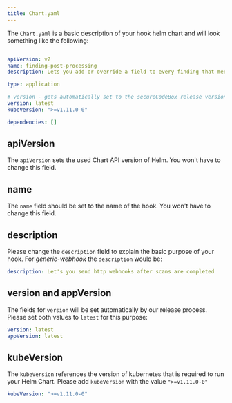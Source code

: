 ```yaml
---
title: Chart.yaml
---
```


The `Chart.yaml` is a basic description of your hook helm chart and will look something like the following:

```yaml

apiVersion: v2
name: finding-post-processing
description: Lets you add or override a field to every finding that meets specified conditions

type: application

# version - gets automatically set to the secureCodeBox release version when the helm charts gets published
version: latest
kubeVersion: ">=v1.11.0-0"

dependencies: []
```

## apiVersion

The `apiVersion` sets the used Chart API version of Helm.
You won't have to change this field.

## name

The `name` field should be set to the name of the hook.
You won't have to change this field.

## description

Please change the `description` field to explain the basic purpose of your hook.
For *generic-webhook* the `description` would be:

```yaml
description: Let's you send http webhooks after scans are completed
```

## version and appVersion

The fields for `version`  will be set automatically by our release process.
Please set both values to `latest` for this purpose:

```yaml
version: latest
appVersion: latest
```

## kubeVersion

The `kubeVersion` references the version of kubernetes that is required to run your Helm Chart.
Please add `kubeVersion` with the value `">=v1.11.0-0"`

```yaml
kubeVersion: ">=v1.11.0-0"
```

